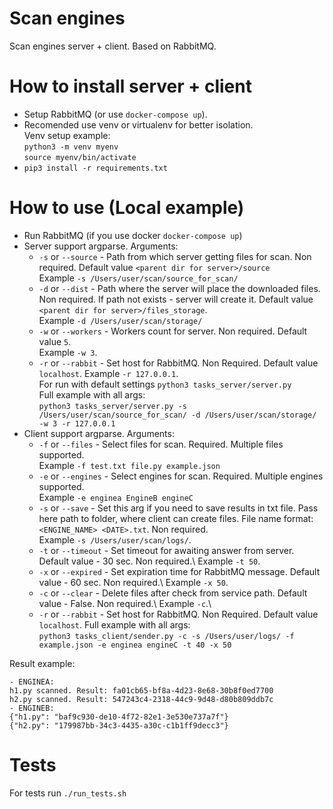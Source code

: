 
Scan engines
=====================

Scan engines server + client. Based on RabbitMQ. 

# How to install server + client

- Setup RabbitMQ (or use `docker-compose up`).
- Recomended use venv or virtualenv for better isolation.\
  Venv setup example: \
  `python3 -m venv myenv`\
  `source myenv/bin/activate`
- `pip3 install -r requirements.txt`

    
# How to use (Local example)

- Run RabbitMQ (if you use docker `docker-compose up`)
- Server support argparse. Arguments: 
   - `-s` or `--source` - Path from which server getting files for scan. Non required. Default value `<parent dir for server>/source` \
   Example `-s /Users/user/scan/source_for_scan/`
   - `-d` or `--dist` - Path where the server will place the downloaded files. Non required. If path not exists - server will create it. Default value `<parent dir for server>/files_storage`. \
   Example `-d /Users/user/scan/storage/`
   - `-w` or `--workers` - Workers count for server. Non required. Default value `5`. \
   Example `-w 3`. 
   - `-r` or `--rabbit` - Set host for RabbitMQ. Non Required. Default value `localhost`.
   Example `-r 127.0.0.1`. \
   For run with default settings `python3 tasks_server/server.py`\
   Full example with all args:\
   `python3 tasks_server/server.py -s /Users/user/scan/source_for_scan/ -d /Users/user/scan/storage/ -w 3 -r 127.0.0.1`
- Client support argparse. Arguments:
   - `-f` or `--files` - Select files for scan. Required. Multiple files supported.\
   Example `-f test.txt file.py example.json`
   - `-e` or `--engines` - Select engines for scan. Required. Multiple engines supported. \
   Example `-e enginea EngineB engineC`
   - `-s` or `--save` - Set this arg if you need to save results in txt file. Pass here path to folder, where client can create files. File name format: `<ENGINE_NAME> <DATE>.txt`. Non required. \
   Example `-s /Users/user/scan/logs/`. 
   - `-t` or `--timeout` - Set timeout for awaiting answer from server. Default value - 30 sec. Non required.\ 
   Example `-t 50`.
   - `-x` or `--expired` - Set expiration time for RabbitMQ message. Default value - 60 sec. Non required.\ 
   Example `-x 50`.
   - `-c` or `--clear` - Delete files after check from service path. Default value - False. Non required.\ Example `-c`.\
   - `-r` or `--rabbit` - Set host for RabbitMQ. Non Required. Default value `localhost`.
   Full example with all args:\
   `python3 tasks_client/sender.py -c -s /Users/user/logs/ -f example.json -e enginea engineC -t 40 -x 50`

Result example:
```
- ENGINEA:
h1.py scanned. Result: fa01cb65-bf8a-4d23-8e68-30b8f0ed7700
h2.py scanned. Result: 547243c4-2318-44c9-9d48-d80b809ddb7c
- ENGINEB:
{"h1.py": "baf9c930-de10-4f72-82e1-3e530e737a7f"}
{"h2.py": "179987bb-34c3-4435-a30c-c1b1ff9decc3"}
```
# Tests
For tests run `./run_tests.sh`
 
